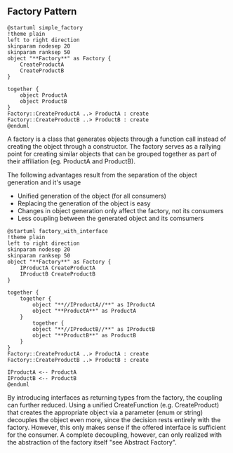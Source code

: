## Factory Pattern

```plantuml
@startuml simple_factory
!theme plain
left to right direction
skinparam nodesep 20
skinparam ranksep 50
object "**Factory**" as Factory {
    CreateProductA
    CreateProductB
}

together {
    object ProductA
    object ProductB
}
Factory::CreateProductA ..> ProductA : create
Factory::CreateProductB ..> ProductB : create
@enduml
```

A factory is a class that generates objects through a function call instead of creating the object through a constructor. The factory serves as a rallying point for creating similar objects that can be grouped together as part of their affiliation (eg. ProductA and ProductB).

The following advantages result from the separation of the object generation and it's usage

* Unified generation of the object (for all consumers)
* Replacing the generation of the object is easy
* Changes in object generation only affect the factory, not its consumers
* Less coupling between the generated object and its comsumers

```plantuml
@startuml factory_with_interface
!theme plain
left to right direction
skinparam nodesep 20
skinparam ranksep 50
object "**Factory**" as Factory {
    IProductA CreateProductA
    IProductB CreateProductB
}

together {
    together {
        object "**//IProductA//**" as IProductA
        object "**ProductA**" as ProductA
    }
        together {
        object "**//IProductB//**" as IProductB
        object "**ProductB**" as ProductB
    }
}
Factory::CreateProductA ..> ProductA : create
Factory::CreateProductB ..> ProductB : create

IProductA <-- ProductA
IProductB <-- ProductB
@enduml
```

By introducing interfaces as returning types from the factory, the coupling can further reduced.
Using a unified CreateFunction (e.g. CreateProduct) that creates the appropriate object via a parameter (enum or string) decouples the object even more, since the decision rests entirely with the factory. However, this only makes sense if the offered interface is sufficient for the consumer.
A complete decoupling, however, can only realized with the abstraction of the factory itself "see Abstract Factory".
